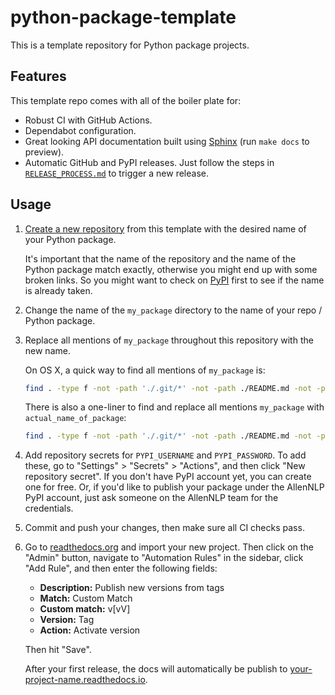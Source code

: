 # python-package-template

This is a template repository for Python package projects.

## Features

This template repo comes with all of the boiler plate for:

- Robust CI with GitHub Actions.
- Dependabot configuration.
- Great looking API documentation built using [Sphinx](https://www.sphinx-doc.org/en/master/) (run `make docs` to preview).
- Automatic GitHub and PyPI releases. Just follow the steps in [`RELEASE_PROCESS.md`](./RELEASE_PROCESS.md) to trigger a new release.

## Usage

1. [Create a new repository](https://github.com/allenai/python-package-template/generate) from this template with the desired name of your Python package.

    It's important that the name of the repository and the name of the Python package match exactly, otherwise you might end up with some broken links.
    So you might want to check on [PyPI](https://pypi.org/) first to see if the name is already taken.

2. Change the name of the `my_package` directory to the name of your repo / Python package.

3. Replace all mentions of `my_package` throughout this repository with the new name.

    On OS X, a quick way to find all mentions of `my_package` is:

    ```bash
    find . -type f -not -path './.git/*' -not -path ./README.md -not -path './docs/build/*' -not -path '*__pycache__*' | xargs grep 'my_package'
    ```

    There is also a one-liner to find and replace all mentions `my_package` with `actual_name_of_package`:

    ```bash
    find . -type f -not -path './.git/*' -not -path ./README.md -not -path './docs/build/*' -not -path '*__pycache__*' -exec sed -i '' -e 's/my_package/actual_name_of_package/g' {} \;
    ```

3. Add repository secrets for `PYPI_USERNAME` and `PYPI_PASSWORD`. To add these, go to "Settings" > "Secrets" > "Actions", and then click "New repository secret".
    If you don't have PyPI account yet, you can create one for free. Or, if you'd like to publish your package under the AllenNLP PyPI account, just ask someone on the AllenNLP team for the credentials.

4. Commit and push your changes, then make sure all CI checks pass.

5. Go to [readthedocs.org](https://readthedocs.org/dashboard/import/?) and import your new project.
    Then click on the "Admin" button, navigate to "Automation Rules" in the sidebar, click "Add Rule", and then enter the following fields:

    - **Description:** Publish new versions from tags
    - **Match:** Custom Match
    - **Custom match:** v[vV]
    - **Version:** Tag
    - **Action:** Activate version

    Then hit "Save".

    After your first release, the docs will automatically be publish to [your-project-name.readthedocs.io](https://your-project-name.readthedocs.io/).
